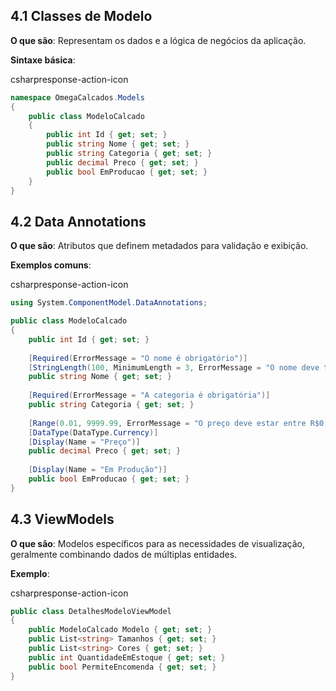## 4.1 Classes de Modelo

**O que são**: Representam os dados e a lógica de negócios da aplicação.

**Sintaxe básica**:

csharpresponse-action-icon

```csharp
namespace OmegaCalcados.Models
{
    public class ModeloCalcado
    {
        public int Id { get; set; }
        public string Nome { get; set; }
        public string Categoria { get; set; }
        public decimal Preco { get; set; }
        public bool EmProducao { get; set; }
    }
}
```

## 4.2 Data Annotations

**O que são**: Atributos que definem metadados para validação e exibição.

**Exemplos comuns**:

csharpresponse-action-icon

```csharp
using System.ComponentModel.DataAnnotations;

public class ModeloCalcado
{
    public int Id { get; set; }
    
    [Required(ErrorMessage = "O nome é obrigatório")]
    [StringLength(100, MinimumLength = 3, ErrorMessage = "O nome deve ter entre 3 e 100 caracteres")]
    public string Nome { get; set; }
    
    [Required(ErrorMessage = "A categoria é obrigatória")]
    public string Categoria { get; set; }
    
    [Range(0.01, 9999.99, ErrorMessage = "O preço deve estar entre R$0,01 e R$9.999,99")]
    [DataType(DataType.Currency)]
    [Display(Name = "Preço")]
    public decimal Preco { get; set; }
    
    [Display(Name = "Em Produção")]
    public bool EmProducao { get; set; }
}
```

## 4.3 ViewModels

**O que são**: Modelos específicos para as necessidades de visualização, geralmente combinando dados de múltiplas entidades.

**Exemplo**:

csharpresponse-action-icon

```csharp
public class DetalhesModeloViewModel
{
    public ModeloCalcado Modelo { get; set; }
    public List<string> Tamanhos { get; set; }
    public List<string> Cores { get; set; }
    public int QuantidadeEmEstoque { get; set; }
    public bool PermiteEncomenda { get; set; }
}
```